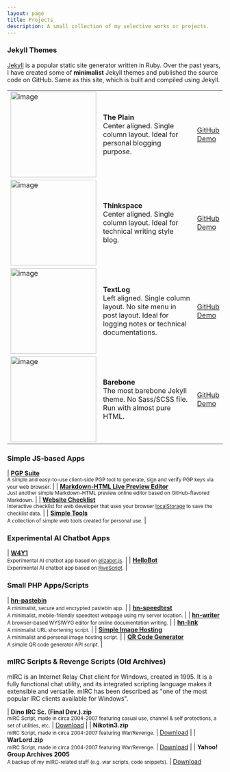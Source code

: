 ```yaml
---
layout: page
title: Projects
description: A small collection of my selective works or projects.
---
```


### Jekyll Themes

[Jekyll](https://jekyllrb.com/) is a popular static site generator written in Ruby. Over the past years, I have created some of **minimalist** Jekyll themes and published the source code on GitHub. Same as this site, which is built and compiled using Jekyll.

<table>
<tbody>
<tr>
<td style="width:200px"><img src="https://camo.githubusercontent.com/74765fa50b2b2e81f2fd43678a1c9df6aff868ec4c4d302b680a68d53100a100/68747470733a2f2f692e696d6775722e636f6d2f4649544b4e31482e706e67" alt="image" style="width: 200px; height: auto"></td>
<td><strong>The Plain</strong><br>Center aligned. Single column layout. Ideal for personal blogging purpose.</td>
<td><a href="https://github.com/heiswayi/the-plain">GitHub</a><br><a href="https://heiswayi.github.io/the-plain/">Demo</a></td>
</tr>
<tr>
<td style="width:200px"><img src="https://camo.githubusercontent.com/c41d621d281f5d38b3a1e24b207daa24838f6f1de49e2260dabc1877eedc4ee3/68747470733a2f2f692e696d6775722e636f6d2f3159533037386b2e706e67" alt="image" style="width: 200px; height: auto"></td>
<td><strong>Thinkspace</strong><br>Center aligned. Single column layout. Ideal for technical writing style blog.</td>
<td><a href="https://github.com/heiswayi/thinkspace">GitHub</a><br><a href="https://heiswayi.github.io/thinkspace/">Demo</a></td>
</tr>
<tr>
<td style="width:200px"><img src="https://camo.githubusercontent.com/d9112b05a8c010244d05210a9de10a4c539b5ee35df418a33a1dbd98832142cb/68747470733a2f2f692e696d6775722e636f6d2f795871624d34532e706e67" alt="image" style="width: 200px; height: auto"></td>
<td><strong>TextLog</strong><br>Left aligned. Single column layout. No site menu in post layout. Ideal for logging notes or technical documentations.</td>
<td><a href="https://github.com/heiswayi/textlog">GitHub</a><br><a href="https://heiswayi.github.io/textlog/">Demo</a></td>
</tr>
<tr>
<td style="width:200px"><img src="https://i.imgur.com/JxnN0S6.png" alt="image" style="width: 200px; height: auto"></td>
<td><strong>Barebone</strong><br>The most barebone Jekyll theme. No Sass/SCSS file. Run with almost pure HTML.</td>
<td><a href="https://github.com/heiswayi/hn-barebone">GitHub</a><br><a href="https://heiswayi.github.io/hn-barebone/">Demo</a></td>
</tr>
</tbody>
</table>



### Simple JS-based Apps

| [**PGP Suite**](https://heiswayi.github.io/pgp/)<br><small>A simple and easy-to-use client-side PGP tool to generate, sign and verify PGP keys via your web browser.</small> |
| [**Markdown-HTML Live Preview Editor**](https://heiswayi.github.io/markdown-editor)<br><small>Just another simple Markdown-HTML preview online editor based on GitHub-flavored Markdown.</small> |
| [**Website Checklist**](https://heiswayi.github.io/website-checklist/)<br><small>Interactive checklist for web developer that uses your browser [localStorage](https://developer.mozilla.org/en-US/docs/Web/API/Window/localStorage) to save the checklist data.</small> |
| [**Simple Tools**](https://heiswayi.github.io/simple-tools/)<br><small>A collection of simple web tools created for personal use.</small> |



### Experimental AI Chatbot Apps

| [**W4Y1**](https://heiswayi.github.io/w4y1/)<br><small>Experimental AI chatbot app based on [elizabot.js](https://www.masswerk.at/elizabot/).</small> |
| [**HelloBot**](https://heiswayi.github.io/hellobot/)<br><small>Experimental AI chatbot app based on [RiveScript](https://www.rivescript.com/).</small> |


### Small PHP Apps/Scripts


| [**hn-pastebin**](https://dev.nrird.com/pastebin/)<br><small>A minimalist, secure and encrypted pastebin app.</small> |
| [**hn-speedtest**](https://dev.nrird.com/speedtest/)<br><small>A minimalist, mobile-friendly speedtest webpage using my server location.</small> |
| [**hn-writer**](https://dev.nrird.com/writer/)<br><small>A browser-based WYSIWYG editor for online documentation writing.</small> |
| [**hn-link**](https://dev.nrird.com/link/create)<br><small>A minimalist URL shortening script.</small> |
| [**Simple Image Hosting**](https://dev.nrird.com/imagehosting/)<br><small>A minimalist and personal image hosting script.</small> |
| [**QR Code Generator**](https://heiswayi.nrird.com/qrcode)<br><small>A simple QR code generator API script.</small> |


### mIRC Scripts & Revenge Scripts (Old Archives)

mIRC is an Internet Relay Chat client for Windows, created in 1995. It is a fully functional chat utility, and its integrated scripting language makes it extensible and versatile. mIRC has been described as "one of the most popular IRC clients available for Windows".

| **Dino IRC Sc. (Final Dev.).zip**<br><small>mIRC Script, made in circa 2004-2007 featuring casual use, channel & self protections, a set of utilities, etc.</small> | [Download](https://drive.google.com/u/0/uc?id=13NahCR-1RiiswaQNTmldAuq7c0rCi8gV&export=download) |
| **Nikotin3.zip**<br><small>mIRC Script, made in circa 2004-2007 featuring War/Revenge.</small> | [Download](https://drive.google.com/u/0/uc?id=1mkNs7yyIQWfs3xMcVpLGPOzwU0WQBWND&export=download) |
| **WarLord.zip**<br><small>mIRC Script, made in circa 2004-2007 featuring War/Revenge.</small> | [Download](https://drive.google.com/u/0/uc?id=1L6MRWlyVJx-k0C8WFFedwLUaBZX5vHHf&export=download) |
| **Yahoo! Group Archives 2005**<br><small>A backup of my mIRC-related stuff (e.g. war scripts, code snippets).</small> | [Download](https://drive.google.com/drive/u/0/folders/1YG3HsmF-m0x5s3nVP7lFT9tAZaJVDKsd)